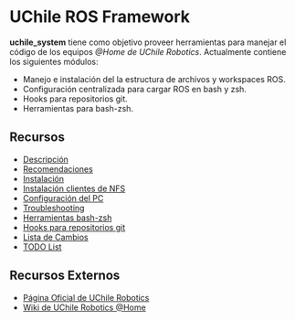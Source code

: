 # UChile ROS Framework

**uchile_system** tiene como objetivo proveer herramientas para manejar el código de los equipos *@Home de UChile Robotics*. Actualmente contiene los siguientes módulos:

- Manejo e instalación del la estructura de archivos y workspaces ROS.
- Configuración centralizada para cargar ROS en bash y zsh.
- Hooks para repositorios git.
- Herramientas para bash-zsh.


## Recursos

* [Descripción](https://github.com/uchile-robotics/uchile_system/blob/develop/doc/description.md) 
* [Recomendaciones](https://github.com/uchile-robotics/uchile_system/blob/develop/doc/guidelines.md)
* [Instalación](https://github.com/uchile-robotics/uchile_system/blob/develop/doc/installation.md)
* [Instalación clientes de NFS](https://github.com/uchile-robotics/uchile_system/blob/develop/doc/installation_nfs.md)
* [Configuración del PC](https://github.com/uchile-robotics/uchile_system/blob/develop/doc/pcteamconfiguration.md)
* [Troubleshooting](https://github.com/uchile-robotics/uchile_system/blob/develop/doc/troubleshooting.md)
* [Herramientas bash-zsh](https://github.com/uchile-robotics/uchile_system/blob/develop/doc/tools.md) 
* [Hooks para repositorios git](https://github.com/uchile-robotics/uchile_system/blob/develop/doc/githooks.md) 
* [Lista de Cambios](https://github.com/uchile-robotics/uchile_system/blob/develop/doc/changelist.md)
* [TODO List](https://github.com/uchile-robotics/uchile_system/blob/develop/doc/TODO.md)


## Recursos Externos

* [Página Oficial de UChile Robotics](http://robotica-uchile.amtc.cl/)
* [Wiki de UChile Robotics @Home](https://github.com/uchile-robotics/uchile_system/wiki)

